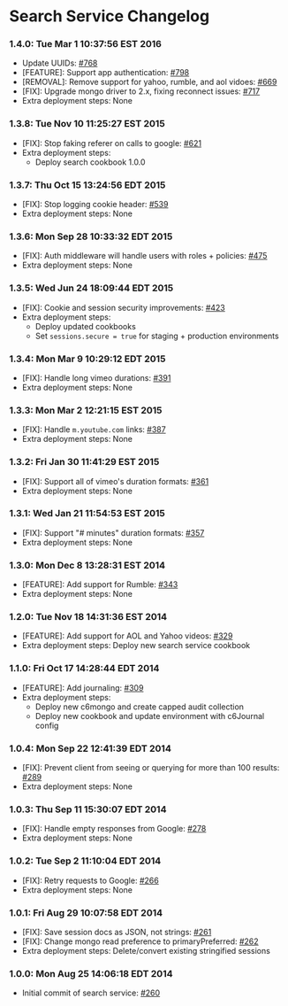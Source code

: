# Search Service Changelog

### 1.4.0: Tue Mar  1 10:37:56 EST 2016
* Update UUIDs: [#768](https://github.com/cinema6/cwrx/issues/768)
* [FEATURE]: Support app authentication: [#798](https://github.com/cinema6/cwrx/pull/798)
* [REMOVAL]: Remove support for yahoo, rumble, and aol vidoes: [#669](https://github.com/cinema6/cwrx/issues/669)
* [FIX]: Upgrade mongo driver to 2.x, fixing reconnect issues: [#717](https://github.com/cinema6/cwrx/pull/717)
* Extra deployment steps: None

### 1.3.8: Tue Nov 10 11:25:27 EST 2015
* [FIX]: Stop faking referer on calls to google: [#621](https://github.com/cinema6/cwrx/issues/621)
* Extra deployment steps:
    * Deploy search cookbook 1.0.0

### 1.3.7: Thu Oct 15 13:24:56 EDT 2015
* [FIX]: Stop logging cookie header: [#539](https://github.com/cinema6/cwrx/issues/539)
* Extra deployment steps: None

### 1.3.6: Mon Sep 28 10:33:32 EDT 2015
* [FIX]: Auth middleware will handle users with roles + policies: [#475](https://github.com/cinema6/cwrx/pull/475)
* Extra deployment steps: None

### 1.3.5: Wed Jun 24 18:09:44 EDT 2015
* [FIX]: Cookie and session security improvements: [#423](https://github.com/cinema6/cwrx/pull/423)
* Extra deployment steps:
    * Deploy updated cookbooks
    * Set `sessions.secure = true` for staging + production environments

### 1.3.4: Mon Mar  9 10:29:12 EDT 2015
* [FIX]: Handle long vimeo durations: [#391](https://github.com/cinema6/cwrx/pull/391)
* Extra deployment steps: None

### 1.3.3: Mon Mar  2 12:21:15 EST 2015
* [FIX]: Handle `m.youtube.com` links: [#387](https://github.com/cinema6/cwrx/pull/387)
* Extra deployment steps: None

### 1.3.2: Fri Jan 30 11:41:29 EST 2015
* [FIX]: Support all of vimeo's duration formats: [#361](https://github.com/cinema6/cwrx/pull/361)
* Extra deployment steps: None

### 1.3.1: Wed Jan 21 11:54:53 EST 2015
* [FIX]: Support "# minutes" duration formats: [#357](https://github.com/cinema6/cwrx/pull/357)
* Extra deployment steps: None

### 1.3.0: Mon Dec  8 13:28:31 EST 2014
* [FEATURE]: Add support for Rumble: [#343](https://github.com/cinema6/cwrx/pull/343)
* Extra deployment steps: None

### 1.2.0: Tue Nov 18 14:31:36 EST 2014
* [FEATURE]: Add support for AOL and Yahoo videos: [#329](https://github.com/cinema6/cwrx/pull/329)
* Extra deployment steps: Deploy new search service cookbook

### 1.1.0: Fri Oct 17 14:28:44 EDT 2014
* [FEATURE]: Add journaling: [#309](https://github.com/cinema6/cwrx/pull/309)
* Extra deployment steps:
    * Deploy new c6mongo and create capped audit collection
    * Deploy new cookbook and update environment with c6Journal config

### 1.0.4: Mon Sep 22 12:41:39 EDT 2014
* [FIX]: Prevent client from seeing or querying for more than 100 results: [#289](https://github.com/cinema6/cwrx/pull/289)
* Extra deployment steps: None

### 1.0.3: Thu Sep 11 15:30:07 EDT 2014
* [FIX]: Handle empty responses from Google: [#278](https://github.com/cinema6/cwrx/pull/278)
* Extra deployment steps: None

### 1.0.2: Tue Sep  2 11:10:04 EDT 2014
* [FIX]: Retry requests to Google: [#266](https://github.com/cinema6/cwrx/pull/266)
* Extra deployment steps: None

### 1.0.1: Fri Aug 29 10:07:58 EDT 2014
* [FIX]: Save session docs as JSON, not strings: [#261](https://github.com/cinema6/cwrx/pull/261)
* [FIX]: Change mongo read preference to primaryPreferred: [#262](https://github.com/cinema6/cwrx/pull/262)
* Extra deployment steps: Delete/convert existing stringified sessions

### 1.0.0: Mon Aug 25 14:06:18 EDT 2014
* Initial commit of search service: [#260](https://github.com/cinema6/cwrx/pull/260)
